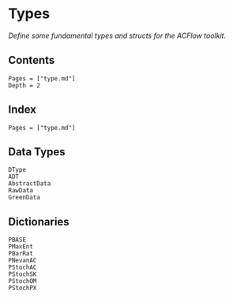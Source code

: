 # Types

*Define some fundamental types and structs for the ACFlow toolkit.*

## Contents

```@contents
Pages = ["type.md"]
Depth = 2
```

## Index

```@index
Pages = ["type.md"]
```

## Data Types

```@docs
DType
ADT
AbstractData
RawData
GreenData
```

## Dictionaries

```@docs
PBASE
PMaxEnt
PBarRat
PNevanAC
PStochAC
PStochSK
PStochOM
PStochPX
```
